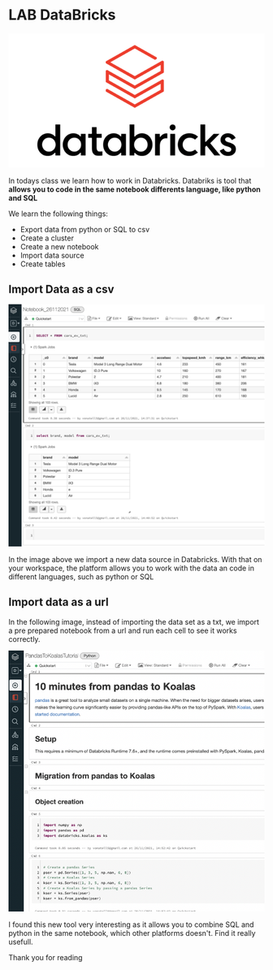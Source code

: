 # LAB DataBricks
![](https://github.com/vonate5/class_LABS/blob/main/Semana%206/25112021/Databricks_Logo.png)

In todays class we learn how to work in Databricks. Databriks is tool that **allows you to code in the same notebook differents language, like python and SQL**

We learn the following things:
- Export data from python or SQL to csv
- Create a cluster
- Create a new notebook
- Import data source
- Create tables

## Import Data as a csv
![](https://github.com/vonate5/class_LABS/blob/main/Semana%206/25112021/databricks_2.png)

In the image above we import a new data source in Databricks.
With that on your workspace, the platform allows you to work with the data an code in different languages, such as python or SQL

## Import data as a url
In the following image, instead of importing the data set as a txt, we import a pre prepared notebook from a url and run each cell to see it works correctly.

![](https://github.com/vonate5/class_LABS/blob/main/Semana%206/25112021/databricks_3.png)

I found this new tool very interesting as it allows you to combine SQL and python in the same notebook, which other platforms doesn't. Find it really usefull.

Thank you for reading


